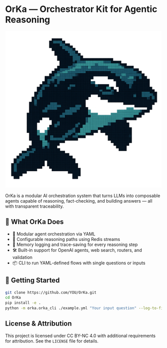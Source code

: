 
# OrKa — Orchestrator Kit for Agentic Reasoning

![OrKa Logo](./logo.png)

OrKa is a modular AI orchestration system that turns LLMs into composable agents capable of reasoning, fact-checking, and building answers — all with transparent traceability.

## 🧠 What OrKa Does

- 🧩 Modular agent orchestration via YAML
- 🔀 Configurable reasoning paths using Redis streams
- 🧠 Memory logging and trace-saving for every reasoning step
- 🛠️ Built-in support for OpenAI agents, web search, routers, and validation
- 📦 CLI to run YAML-defined flows with single questions or inputs

## 🚀 Getting Started

```bash
git clone https://github.com/YOU/OrKa.git
cd OrKa
pip install -e .
python -m orka.orka_cli ./example.yml "Your input question" --log-to-file
```

## License & Attribution

This project is licensed under CC BY-NC 4.0 with additional requirements for attribution.
See the `LICENSE` file for details.
